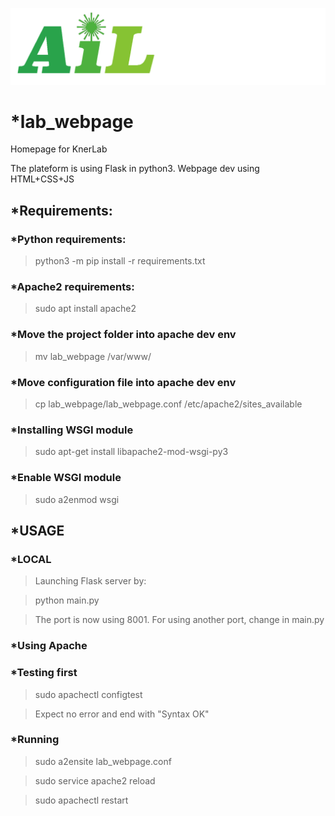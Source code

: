![plot](staticFiles/assets/AIL_logo.png)
# *lab_webpage
Homepage for KnerLab

The plateform is using Flask in python3.
Webpage dev using HTML+CSS+JS

## *Requirements:

### *Python requirements:
> python3 -m pip install -r requirements.txt

### *Apache2 requirements:
> sudo apt install apache2

### *Move the project folder into apache dev env
> mv lab_webpage /var/www/

### *Move configuration file into apache dev env
> cp lab_webpage/lab_webpage.conf /etc/apache2/sites_available

### *Installing WSGI module
> sudo apt-get install libapache2-mod-wsgi-py3

### *Enable WSGI module
> sudo a2enmod wsgi


## *USAGE

### *LOCAL
> Launching Flask server by:
   
> python main.py

> The port is now using 8001. For using another port, change in main.py


### *Using Apache

### *Testing first
> sudo apachectl configtest  

> Expect no error and end with "Syntax OK"

### *Running
> sudo a2ensite lab_webpage.conf

> sudo service apache2 reload

> sudo apachectl restart
